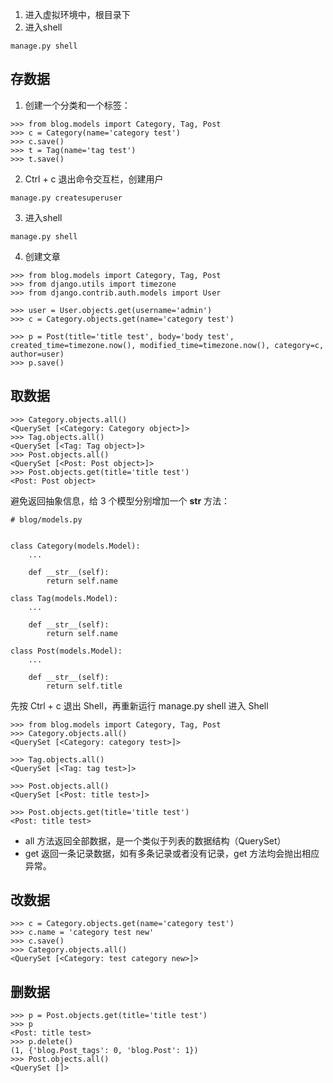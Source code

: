1. 进入虚拟环境中，根目录下
2. 进入shell
```
manage.py shell
```


## 存数据
1. 创建一个分类和一个标签：
```
>>> from blog.models import Category, Tag, Post
>>> c = Category(name='category test')
>>> c.save()
>>> t = Tag(name='tag test')
>>> t.save()
```
2. Ctrl + c 退出命令交互栏，创建用户
```
manage.py createsuperuser
```
3. 进入shell
```
manage.py shell
```
4. 创建文章
```
>>> from blog.models import Category, Tag, Post
>>> from django.utils import timezone
>>> from django.contrib.auth.models import User

>>> user = User.objects.get(username='admin')
>>> c = Category.objects.get(name='category test')

>>> p = Post(title='title test', body='body test', created_time=timezone.now(), modified_time=timezone.now(), category=c, author=user)
>>> p.save()
```

## 取数据

```
>>> Category.objects.all()
<QuerySet [<Category: Category object>]>
>>> Tag.objects.all()
<QuerySet [<Tag: Tag object>]>
>>> Post.objects.all()
<QuerySet [<Post: Post object>]>
>>> Post.objects.get(title='title test')
<Post: Post object>
```
避免返回抽象信息，给 3 个模型分别增加一个 __str__ 方法：
```
# blog/models.py


class Category(models.Model):
    ...

    def __str__(self):
        return self.name

class Tag(models.Model):
    ...

    def __str__(self):
        return self.name

class Post(models.Model):
    ...

    def __str__(self):
        return self.title
```
先按 Ctrl + c 退出 Shell，再重新运行 manage.py shell 进入 Shell
```
>>> from blog.models import Category, Tag, Post
>>> Category.objects.all()
<QuerySet [<Category: category test>]>

>>> Tag.objects.all()
<QuerySet [<Tag: tag test>]>

>>> Post.objects.all()
<QuerySet [<Post: title test>]>

>>> Post.objects.get(title='title test')
<Post: title test>
```
- all 方法返回全部数据，是一个类似于列表的数据结构（QuerySet）
- get 返回一条记录数据，如有多条记录或者没有记录，get 方法均会抛出相应异常。

## 改数据
```
>>> c = Category.objects.get(name='category test')
>>> c.name = 'category test new'
>>> c.save()
>>> Category.objects.all()
<QuerySet [<Category: test category new>]>
```
## 删数据
```
>>> p = Post.objects.get(title='title test')
>>> p
<Post: title test>
>>> p.delete()
(1, {'blog.Post_tags': 0, 'blog.Post': 1})
>>> Post.objects.all()
<QuerySet []>
```
